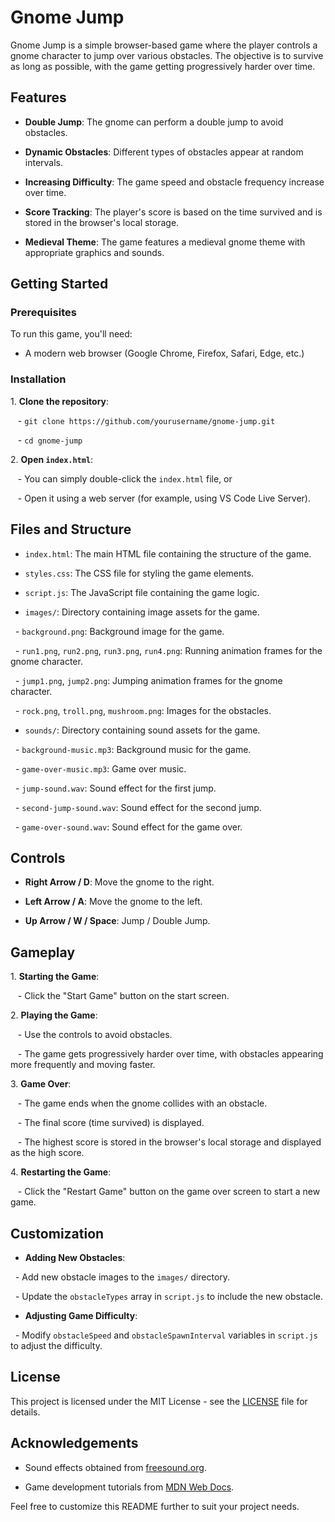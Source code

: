 # Gnome Jump

Gnome Jump is a simple browser-based game where the player controls a gnome character to jump over various obstacles. The objective is to survive as long as possible, with the game getting progressively harder over time.

## Features

- **Double Jump**: The gnome can perform a double jump to avoid obstacles.

- **Dynamic Obstacles**: Different types of obstacles appear at random intervals.

- **Increasing Difficulty**: The game speed and obstacle frequency increase over time.

- **Score Tracking**: The player's score is based on the time survived and is stored in the browser's local storage.

- **Medieval Theme**: The game features a medieval gnome theme with appropriate graphics and sounds.

## Getting Started

### Prerequisites

To run this game, you'll need:

- A modern web browser (Google Chrome, Firefox, Safari, Edge, etc.)

### Installation

1\. **Clone the repository**:

   - `git clone https://github.com/yourusername/gnome-jump.git`

   - `cd gnome-jump`

2\. **Open `index.html`**:

   - You can simply double-click the `index.html` file, or

   - Open it using a web server (for example, using VS Code Live Server).

## Files and Structure

- `index.html`: The main HTML file containing the structure of the game.

- `styles.css`: The CSS file for styling the game elements.

- `script.js`: The JavaScript file containing the game logic.

- `images/`: Directory containing image assets for the game.

  - `background.png`: Background image for the game.

  - `run1.png`, `run2.png`, `run3.png`, `run4.png`: Running animation frames for the gnome character.

  - `jump1.png`, `jump2.png`: Jumping animation frames for the gnome character.

  - `rock.png`, `troll.png`, `mushroom.png`: Images for the obstacles.

- `sounds/`: Directory containing sound assets for the game.

  - `background-music.mp3`: Background music for the game.

  - `game-over-music.mp3`: Game over music.

  - `jump-sound.wav`: Sound effect for the first jump.

  - `second-jump-sound.wav`: Sound effect for the second jump.

  - `game-over-sound.wav`: Sound effect for the game over.

## Controls

- **Right Arrow / D**: Move the gnome to the right.

- **Left Arrow / A**: Move the gnome to the left.

- **Up Arrow / W / Space**: Jump / Double Jump.

## Gameplay

1\. **Starting the Game**:

   - Click the "Start Game" button on the start screen.

2\. **Playing the Game**:

   - Use the controls to avoid obstacles.

   - The game gets progressively harder over time, with obstacles appearing more frequently and moving faster.

3\. **Game Over**:

   - The game ends when the gnome collides with an obstacle.

   - The final score (time survived) is displayed.

   - The highest score is stored in the browser's local storage and displayed as the high score.

4\. **Restarting the Game**:

   - Click the "Restart Game" button on the game over screen to start a new game.

## Customization

- **Adding New Obstacles**:

  - Add new obstacle images to the `images/` directory.

  - Update the `obstacleTypes` array in `script.js` to include the new obstacle.

- **Adjusting Game Difficulty**:

  - Modify `obstacleSpeed` and `obstacleSpawnInterval` variables in `script.js` to adjust the difficulty.

## License

This project is licensed under the MIT License - see the [LICENSE](LICENSE) file for details.

## Acknowledgements

- Sound effects obtained from [freesound.org](https://freesound.org/).

- Game development tutorials from [MDN Web Docs](https://developer.mozilla.org/en-US/docs/Games).

Feel free to customize this README further to suit your project needs.
